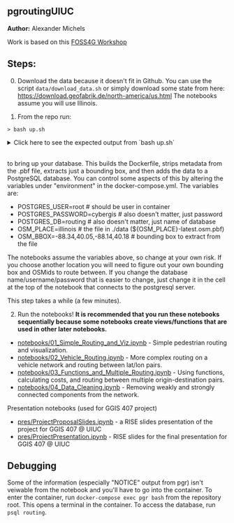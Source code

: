 
## pgroutingUIUC

**Author:** Alexander Michels

Work is based on this [FOSS4G Workshop](https://workshop.pgrouting.org/2.7/en/index.html)

## Steps:

0. Download the data because it doesn't fit in Github. You can use the script `data/download_data.sh` or simply download some state from here: https://download.geofabrik.de/north-america/us.html The notebooks assume you will use Illinois.


1. From the repo run:

```
> bash up.sh
```

<details>
    <summary>Click here to see the expected output from `bash up.sh`</summary>

```bash
Building pgr
Step 1/2 : FROM pgrouting/pgrouting:12-3.0-3.0.1
 ---> de07041c0250
Step 2/2 : RUN apt update && apt install --fix-missing -y --no-install-recommends   bzip2   osm2pgrouting   osmctools   osmium-tool
 ---> Using cache
 ---> a0ffd185a0f2
Successfully built a0ffd185a0f2
Successfully tagged pgroutinguiuc_pgr:latest
Creating pgroutinguiuc_pgr_1 ... done
Execution starts at: Thu Sep  8 16:03:38 2022

***************************************************
           COMMAND LINE CONFIGURATION             *
***************************************************
Filename = illinois-extracted.osm
Configuration file = /usr/share/osm2pgrouting/mapconfig.xml
host = localhost
port = 5432
dbname = routing
username = alex
schema= 
prefix = 
suffix = 
Drop tables
Don't create indexes
Don't add OSM nodes
***************************************************
Testing database connection: routing
database connection successful: routing
Connecting to the database
connection success

Dropping tables...
TABLE: ways dropped ... OK.
TABLE: ways_vertices_pgr dropped ... OK.
TABLE: pointsofinterest dropped ... OK.
TABLE: configuration dropped ... OK.
TABLE: osm_nodes dropped ... OK.
TABLE: osm_ways dropped ... OK.
TABLE: osm_relations dropped ... OK.

Creating tables...
TABLE: ways_vertices_pgr created ... OK.
TABLE: ways created ... OK.
TABLE: pointsofinterest created ... OK.
TABLE: configuration created ... OK.
Opening configuration file: /usr/share/osm2pgrouting/mapconfig.xml
    Parsing configuration

Exporting configuration ...
  - Done 
Counting lines ...
  - Done 
Opening data file: illinois-extracted.osm	total lines: 1156418
    Parsing data


End Of file


    Finish Parsing data

Adding auxiliary tables to database...

Export Ways ...
    Processing 53109 ways:
[******************|                                ] (37%) Total processed: 20000	 Vertices inserted: 36305	Split ways inserted 44994
[*************************************|             ] (75%) Total processed: 40000	 Vertices inserted: 17184	Split ways inserted 29033
[**************************************************|] (100%) Total processed: 53109	 Vertices inserted: 705	Split ways inserted 2327

Creating indexes ...

Processing Points of Interest ...
#########################
size of streets: 53109
Execution started at: Thu Sep  8 16:03:38 2022
Execution ended at:   Thu Sep  8 16:04:04 2022
Elapsed time: 25.837 Seconds.
User CPU time: -> 5.03359 seconds
#########################
```

</details>

<br />

to bring up your database. This builds the Dockerfile, strips metadata from the .pbf file, extracts just a bounding box, and then adds the data to a PostgreSQL database. You can control some aspects of this by altering the variables under "environment" in the docker-compose.yml. The variables are:

- POSTGRES_USER=root  # should be user in container
- POSTGRES_PASSWORD=cybergis  # also doesn't matter, just password
- POSTGRES_DB=routing  # also doesn't matter, just name of database
- OSM_PLACE=illinois  # the file in ./data (${OSM_PLACE}-latest.osm.pbf)
- OSM_BBOX=-88.34,40.05,-88.14,40.18  # bounding box to extract from the file

The notebooks assume the variables above, so change at your own risk. If you choose another location you will need to figure out your own bounding box and OSMids to route between. If you change the database name/username/password that is easier to change, just change it in the cell at the top of the notebook that connects to the postgresql server.

This step takes a while (a few minutes).

2. Run the notebooks! **It is recommended that you run these notebooks sequentially because some notebooks create views/functions that are used in other later notebooks.**

* [notebooks/01_Simple_Routing_and_Viz.ipynb](notebooks/01_Simple_Routing_and_Viz.ipynb) - Simple pedestrian routing and visualization.
* [notebooks/02_Vehicle_Routing.ipynb](notebooks/02_Vehicle_Routing.ipynb) - More complex routing on a vehicle network and routing between lat/lon pairs.
* [notebooks/03_Functions_and_Multiple_Routing.ipynb](notebooks/03_Functions_and_Multiple_Routing.ipynb) - Using functions, calculating costs, and routing between multiple origin-destination pairs.
* [notebooks/04_Data_Cleaning.ipynb](notebooks/04_Data_Cleaning.ipynb) - Removing weakly and strongly connected components from the network.

Presentation notebooks (used for GGIS 407 project)

* [pres/ProjectProposalSlides.ipynb](pres/ProjectProposalSlides.ipynb) - a RISE slides presentation of the project for GGIS 407 @ UIUC
* [pres/ProjectPresentation.ipynb](pres/ProjectPresentation.ipynb) - RISE slides for the final presentation for GGIS 407 @ UIUC



## Debugging

Some of the information (especially "NOTICE" output from pgr) isn't veiwable from the notebook and you'll have to go into the container. To enter the container, run `docker-compose exec pgr bash` from the repository root. This opens a terminal in the container. To access the database, run `psql routing`.